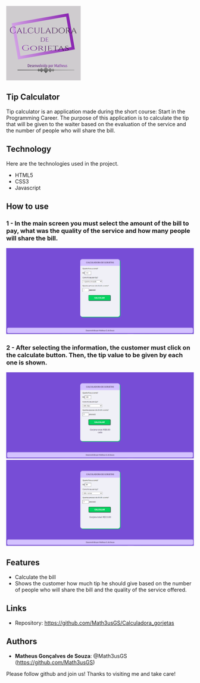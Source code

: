 ![Logo of the project](https://github.com/Math3usGS/Calculadora_gorjetas/blob/main/assets/logo.png)

## Tip Calculator
Tip calculator is an application made during the short course: Start in the Programming Career. The purpose of this application is to calculate the tip that will be given to the waiter based on the evaluation of the service and the number of people who will share the bill.

## Technology
Here are the technologies used in the project.
* HTML5
* CSS3
* Javascript

## How to use
### 1 - In the main screen you must select the amount of the bill to pay, what was the quality of the service and how many people will share the bill.
![Main screen](https://github.com/Math3usGS/Calculadora_gorjetas/blob/main/assets/main_screen.PNG)

### 2 - After selecting the information, the customer must click on the calculate button. Then, the tip value to be given by each one is shown.
![Tip for many people](https://github.com/Math3usGS/Calculadora_gorjetas/blob/main/assets/working_screen.PNG)
![Tip for one person](https://github.com/Math3usGS/Calculadora_gorjetas/blob/main/assets/working_screen_2.PNG)

## Features
  - Calculate the bill
  - Shows the customer how much tip he should give based on the number of people who will share the bill and the quality of the service offered.

## Links
  - Repository: https://github.com/Math3usGS/Calculadora_gorjetas

## Authors

* **Matheus Gonçalves de Souza**: @Math3usGS (https://github.com/Math3usGS)

Please follow github and join us!
Thanks to visiting me and take care!


